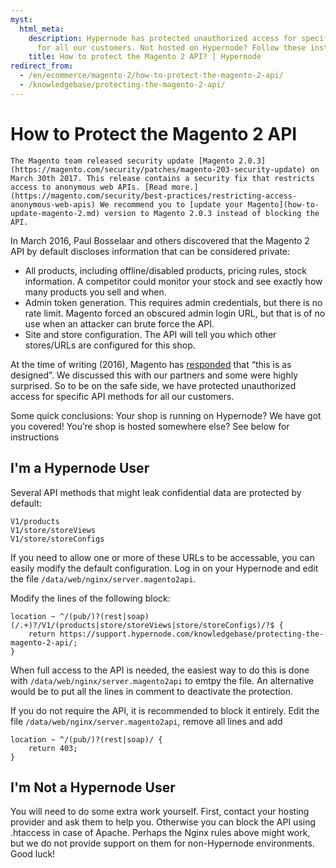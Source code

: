 ```yaml
---
myst:
  html_meta:
    description: Hypernode has protected unauthorized access for specific API methods
      for all our customers. Not hosted on Hypernode? Follow these instructions!
    title: How to protect the Magento 2 API? | Hypernode
redirect_from:
  - /en/ecommerce/magento-2/how-to-protect-the-magento-2-api/
  - /knowledgebase/protecting-the-magento-2-api/
---
```


<!-- source: https://support.hypernode.com/en/ecommerce/magento-2/how-to-protect-the-magento-2-api/ -->

# How to Protect the Magento 2 API

```{note}
The Magento team released security update [Magento 2.0.3](https://magento.com/security/patches/magento-203-security-update) on March 30th 2017. This release contains a security fix that restricts access to anonymous web APIs. [Read more.](https://magento.com/security/best-practices/restricting-access-anonymous-web-apis) We recommend you to [update your Magento](how-to-update-magento-2.md) version to Magento 2.0.3 instead of blocking the API.
```

In March 2016, Paul Bosselaar and others discovered that the Magento 2 API by default discloses information that can be considered private:

- All products, including offline/disabled products, pricing rules, stock information. A competitor could monitor your stock and see exactly how many products you sell and when.
- Admin token generation. This requires admin credentials, but there is no rate limit. Magento forced an obscured admin login URL, but that is of no use when an attacker can brute force the API.
- Site and store configuration. The API will tell you which other stores/URLs are configured for this shop.

At the time of writing (2016), Magento has [responded](https://github.com/magento/magento2/issues/3719) that “this is as designed”. We discussed this with our partners and some were highly surprised. So to be on the safe side, we have protected unauthorized access for specific API methods for all our customers.

Some quick conclusions:
Your shop is running on Hypernode? We have got you covered!
You’re shop is hosted somewhere else? See below for instructions

## I'm a Hypernode User

Several API methods that might leak confidential data are protected by default:

```text
V1/products
V1/store/storeViews
V1/store/storeConfigs
```

If you need to allow one or more of these URLs to be accessable, you can easily modify the default configuration. Log in on your Hypernode and edit the file `/data/web/nginx/server.magento2api`.

Modify the lines of the following block:

```nginx
location ~ ^/(pub/)?(rest|soap)(/.+)?/V1/(products|store/storeViews|store/storeConfigs)/?$ {
    return https://support.hypernode.com/knowledgebase/protecting-the-magento-2-api/;
}
```

When full access to the API is needed, the easiest way to do this is done with `/data/web/nginx/server.magento2api` to emtpy the file. An alternative would be to put all the lines in comment to deactivate the protection.

If you do not require the API, it is recommended to block it entirely. Edit the file `/data/web/nginx/server.magento2api`, remove all lines and add

```nginx
location ~ ^/(pub/)?(rest|soap)/ {
    return 403;
}
```

## I'm Not a Hypernode User

You will need to do some extra work yourself. First, contact your hosting provider and ask them to help you. Otherwise you can block the API using .htaccess in case of Apache. Perhaps the Nginx rules above might work, but we do not provide support on them for non-Hypernode environments. Good luck!
